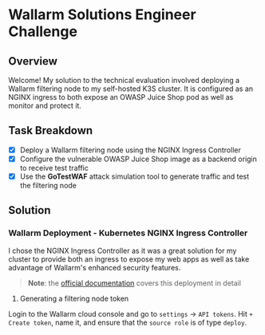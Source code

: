 # Wallarm Solutions Engineer Challenge

## Overview
Welcome! My solution to the technical evaluation involved deploying a Wallarm filtering node to my self-hosted K3S cluster. It is configured as an NGINX ingress to both expose an OWASP Juice Shop pod as well as monitor and protect it. 

## Task Breakdown
- [X] Deploy a Wallarm filtering node using the NGINX Ingress Controller
- [X] Configure the vulnerable OWASP Juice Shop image as a backend origin to receive test traffic
- [X] Use the **GoTestWAF** attack simulation tool to generate traffic and test the filtering node

## Solution
### Wallarm Deployment - Kubernetes NGINX Ingress Controller

I chose the NGINX Ingress Controller as it was a great solution for my cluster to provide both an ingress to expose my web apps as well as take advantage of Wallarm's enhanced security features.
> **Note**: the [official documentation](https://docs.wallarm.com/admin-en/installation-kubernetes-en/) covers this deployment in detail

1. Generating a filtering node token

Login to the Wallarm cloud console and go to `settings` -> `API tokens`. Hit `+ Create token`, name it, and ensure that the `source role` is of type `deploy`. 

